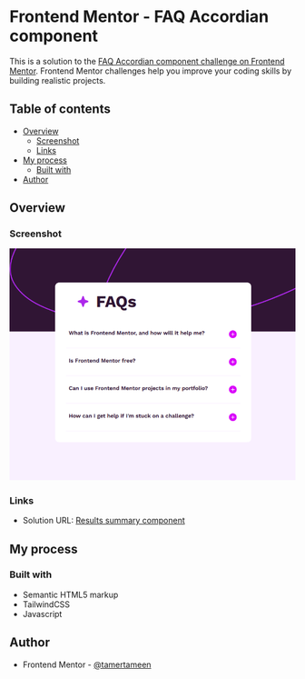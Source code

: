 # Frontend Mentor - FAQ Accordian component

This is a solution to the
[FAQ Accordian component challenge on Frontend Mentor](https://www.frontendmentor.io/challenges/faq-accordion-wyfFdeBwBz).
Frontend Mentor challenges help you improve your coding skills by building
realistic projects.

## Table of contents

- [Overview](#overview)
  - [Screenshot](#screenshot)
  - [Links](#links)
- [My process](#my-process)
  - [Built with](#built-with)
- [Author](#author)

## Overview

### Screenshot

![](./assets/images/screenshot.png)

### Links

- Solution URL:
  [Results summary component](https://tamertameen.github.io/Frontend-Mentor-Challenges/FAQ-accordian/)

## My process

### Built with

- Semantic HTML5 markup
- TailwindCSS
- Javascript

## Author

- Frontend Mentor -
  [@tamertameen](https://www.frontendmentor.io/profile/tamertameen)

